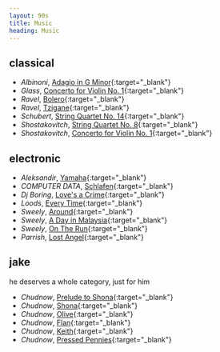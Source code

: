 ```yaml
---
layout: 90s
title: Music
heading: Music
---
```


## classical

- _Albinoni_, [Adagio in G Minor][ce]{:target="\_blank"}
- _Glass_, [Concerto for Violin No. 1][ca]{:target="\_blank"}
- _Ravel_, [Bolero][cb]{:target="\_blank"}
- _Ravel_, [Tzigane][cf]{:target="\_blank"}
- _Schubert_, [String Quartet No. 14][cd]{:target="\_blank"}
- _Shostakovitch_, [String Quartet No. 8][cc]{:target="\_blank"}
- _Shostakovitch_, [Concerto for Violin No. 1][cg]{:target="\_blank"}

## electronic

- _Aleksandir_, [Yamaha][ed]{:target="\_blank"}
- _COMPUTER DATA_, [Schlafen][ec]{:target="\_blank"}
- _Dj Boring_, [Love's a Crime][eh]{:target="\_blank"}
- _Loods_, [Every Time][eg]{:target="\_blank"}
- _Sweely_, [Around][ea]{:target="\_blank"}
- _Sweely_, [A Day in Malaysia][eb]{:target="\_blank"}
- _Sweely_, [On The Run][ef]{:target="\_blank"}
- _Parrish_, [Lost Angel][ee]{:target="\_blank"}

## jake

he deserves a whole category, just for him

- _Chudnow_, [Prelude to Shona][ja]{:target="\_blank"}
- _Chudnow_, [Shona][jb]{:target="\_blank"}
- _Chudnow_, [Olive][jc]{:target="\_blank"}
- _Chudnow_, [Flan][jd]{:target="\_blank"}
- _Chudnow_, [Keith][je]{:target="\_blank"}
- _Chudnow_, [Pressed Pennies][jf]{:target="\_blank"}

[ca]: https://www.youtube.com/watch?v=rM2KLeoRBGo
[cb]: https://www.youtube.com/watch?v=mhhkGyJ092E
[cc]: https://www.youtube.com/watch?v=41HIXtBElH4
[cd]: https://www.youtube.com/watch?v=otdayisyIiM
[ce]: https://www.youtube.com/watch?v=_eLU5W1vc8Y
[cf]: https://www.youtube.com/watch?v=w0ObgSKBqTQ
[cg]: https://www.youtube.com/watch?v=8HZVQyD9rsY
[ea]: https://www.youtube.com/watch?v=2NG9h9yZYf8
[eb]: https://www.youtube.com/watch?v=sg6-GaAKmUI
[ec]: https://www.youtube.com/watch?v=0zT_Mk7ZkyY
[ed]: https://www.youtube.com/watch?v=OnW6rQ_z9Ug
[ee]: https://www.youtube.com/watch?v=L2aUMxR2tUo
[ef]: https://www.youtube.com/watch?v=FgEQh2yGnMU
[eg]: https://www.youtube.com/watch?v=R4Qlv-nwhy0
[eh]: https://www.youtube.com/watch?v=XO66x8zodFo
[ja]: https://www.youtube.com/watch?v=CXQA9oJtK9c
[jb]: https://www.youtube.com/watch?v=WBAIyY9y3HM
[jc]: https://www.youtube.com/watch?v=3QQS8fJqXoI
[jd]: https://www.youtube.com/watch?v=6u_EWKVRoxc
[je]: https://www.youtube.com/watch?v=7lxZoh9-G_8
[jf]: https://www.youtube.com/watch?v=PwrUR8LVcb4
